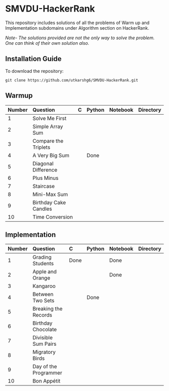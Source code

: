 # SMVDU-HackerRank

This repository includes solutions of all the problems of Warm up and Implementation subdomains under Algorithm section on HackerRank.

*Note- The solutions provided are not the only way to solve the problem. One can think of their own solution also.*

## Installation Guide

To download the repository:

`git clone https://github.com/utkarshg6/SMVDU-HackerRank.git`


## Warmup

| **Number** | **Question** | **C** | **Python** | **Notebook** | **Directory**
|:-------|:----------------------------------|:------------------------------|:--------------------------------|:-----|:---------|
| 1      | Solve Me First                    |                               |                                 |      |          |
| 2      | Simple Array Sum	                 |                               |                                 |      |          |
| 3      | Compare the Triplets	             |                               |                                 |      |          |
| 4      | A Very Big Sum	                   |                               |            Done                 |      |          |
| 5      | Diagonal Difference	             |                               |                                 |      |          |
| 6      | Plus Minus	                       |                               |                                 |      |          |
| 7      | Staircase                         |                               |                                 |      |          |
| 8      | Mini-Max Sum                      |                               |                                 |      |          |
| 9      | Birthday Cake Candles             |                               |                                 |      |          |
| 10     | Time Conversion	                 |                               |                                 |      |          |


## Implementation

| **Number** | **Question** | **C** | **Python** | **Notebook** | **Directory**
|:-------|:----------------------------------|:------------------------------|:--------------------------------|:-----|:---------|
| 1      | Grading Students                  |Done|    |Done|    |
| 2      | Apple and Orange                  |    |    |Done|    |
| 3      | Kangaroo                          |    |    |    |    |
| 4      | Between Two Sets                  |    |Done|    |    |
| 5      | Breaking the Records              |    |    |    |    |
| 6      | Birthday Chocolate                |    |    |    |    |    
| 7      | Divisible Sum Pairs               |    |    |    |    |
| 8      | Migratory Birds                   |    |    |    |    |
| 9      | Day of the Programmer             |    |    |    |    |
| 10     | Bon Appétit                       |    |    |    |    |
